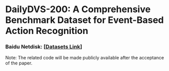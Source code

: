 # DailyDVS-200: A Comprehensive Benchmark Dataset for Event-Based Action Recognition


### Baidu Netdisk: [[Datasets Link](xxx)]


Note: The related code will be made publicly available after the acceptance of the paper.
